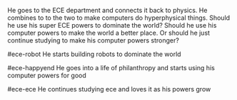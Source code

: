 He goes to the ECE department and connects it back to physics. He combines to to the two to make computers do hyperphysical things. Should he use his super ECE powers to dominate the world? Should he use his computer powers to make the world a better place. Or should he just continue studying to make his computer powers stronger?

#ece-robot
He starts building robots to dominate the world

#ece-happyend
He goes into a life of philanthropy and starts using his computer powers for good

#ece-ece
He continues studying ece and loves it as his powers grow
